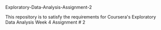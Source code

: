Exploratory-Data-Analysis-Assignment-2

This repository is to satisfy the requirements for Coursera's Exploratory Data Analysis Week 4 Assignment # 2

